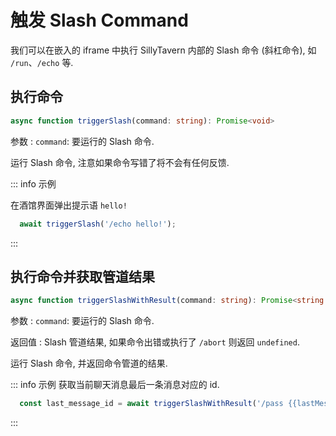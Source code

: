 # 触发 Slash Command

我们可以在嵌入的 iframe 中执行 SillyTavern 内部的 Slash 命令 (斜杠命令), 如 `/run`、`/echo` 等.

## 执行命令

```typescript
async function triggerSlash(command: string): Promise<void>
```

参数
: `command`: 要运行的 Slash 命令.

运行 Slash 命令, 注意如果命令写错了将不会有任何反馈.

::: info 示例

在酒馆界面弹出提示语 `hello!`
```typescript
  await triggerSlash('/echo hello!');
```
:::


## 执行命令并获取管道结果

```typescript
async function triggerSlashWithResult(command: string): Promise<string | undefined>
```

参数
: `command`: 要运行的 Slash 命令.

返回值
: Slash 管道结果, 如果命令出错或执行了 `/abort` 则返回 `undefined`.

运行 Slash 命令, 并返回命令管道的结果.

::: info 示例
获取当前聊天消息最后一条消息对应的 id.
``` typescript
  const last_message_id = await triggerSlashWithResult('/pass {{lastMessageId}}');
```
:::


